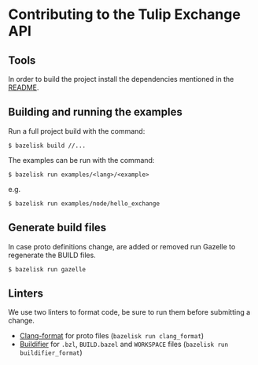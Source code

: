 # Contributing to the Tulip Exchange API

## Tools

In order to build the project install the dependencies mentioned in the [README](README.md#usage-with-bazel).

## Building and running the examples

Run a full project build with the command:

    $ bazelisk build //...

The examples can be run with the command:

    $ bazelisk run examples/<lang>/<example>

e.g.

    $ bazelisk run examples/node/hello_exchange

## Generate build files

In case proto definitions change, are added or removed run Gazelle to regenerate the BUILD files.

    $ bazelisk run gazelle

## Linters

We use two linters to format code, be sure to run them before submitting a change.

* [Clang-format](https://clang.llvm.org/docs/ClangFormat.html) for proto files (`bazelisk run clang_format`)
* [Buildifier](https://github.com/bazelbuild/buildtools) for `.bzl`, `BUILD.bazel` and `WORKSPACE` files
  (`bazelisk run buildifier_format`)
